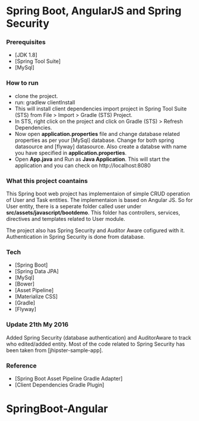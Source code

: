 # Spring Boot, AngularJS and Spring Security 


### Prerequisites
- [JDK 1.8]
- [Spring Tool Suite]
- [MySql]

### How to run 

  - clone the project. 
  - run: gradlew clientInstall 
  - This will install client dependencies 
   import project in Spring Tool Suite (STS) from File > Import > Gradle (STS) Project. 
  - In STS, right click on the project and click on Gradle (STS) > Refresh Dependencies.
  - Now open **application.properties** file and change database related properties as per your [MySql] database. Change for both spring datasource and [flyway] datasource. Also create a databse with name you have specified in **application.properties**.
  - Open **App.java** and Run as **Java Application**. This will start the application and you can check on http://localhost:8080
  
### What this project coantains

This Spring boot web project has implementaion of simple CRUD operation of User and Task entities. The implementaion is based on Angular JS. So for User entity, there is a seperate folder called user under **src/assets/javascript/bootdemo**. This folder has controllers, services, directives and templates related to User module.

The project also has Spring Security and Auditor Aware cofigured with it. Authentication in Spring Security is done from database. 
### Tech
* [Spring Boot]
* [Spring Data JPA]
* [MySql]
* [Bower]
* [Asset Pipeline]
* [Materialize CSS]
* [Gradle]
* [Flyway]

### Update 21th My 2016
Added Spring Security (database authentication) and 
AuditorAware to track who edited/added entity. Most of the code related to Spring Security has been taken from [jhipster-sample-app].

### Reference

* [Spring Boot Asset Pipeline Gradle Adapter]
* [Client Dependencies Gradle Plugin]




# SpringBoot-Angular
